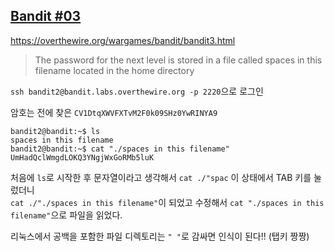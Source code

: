 ## [Bandit #03](https://overthewire.org/wargames/bandit/bandit3.html)

https://overthewire.org/wargames/bandit/bandit3.html
> The password for the next level is stored in a file called spaces in this filename located in the home directory


``` ssh bandit2@bandit.labs.overthewire.org -p 2220 ```으로 로그인  

암호는 전에 찾은 ```CV1DtqXWVFXTvM2F0k09SHz0YwRINYA9```

```
bandit2@bandit:~$ ls
spaces in this filename
bandit2@bandit:~$ cat "./spaces in this filename"
UmHadQclWmgdLOKQ3YNgjWxGoRMb5luK
```

처음에 ```ls```로 시작한 후 문자열이라고 생각해서 ```cat ./"spac``` 이 상태에서 TAB 키를 눌렀더니  
```cat ./"./spaces in this filename"```이 되었고 수정해서 ```cat "./spaces in this filename"```으로 파일을 읽었다.  

리눅스에서 공백을 포함한 파일 디렉토리는 ```" "```로 감싸면 인식이 된다!! (탭키 짱짱)
